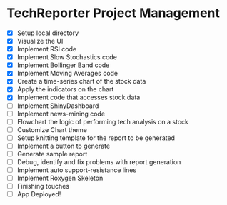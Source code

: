 # TechReporter Project Management

- [x] Setup local directory
- [x] Visualize the UI
- [x] Implement RSI code
- [x] Implement Slow Stochastics code
- [x] Implement Bollinger Band code
- [x] Implement Moving Averages code
- [x] Create a time-series chart of the stock data
- [x] Apply the indicators on the chart
- [x] Implement code that accesses stock data
- [ ] Implement ShinyDashboard
- [ ] Implement news-mining code
- [ ] Flowchart the logic of performing tech analysis on a stock
- [ ] Customize Chart theme
- [ ] Setup knitting template for the report to be generated
- [ ] Implement a button to generate
- [ ] Generate sample report
- [ ] Debug, identify and fix problems with report generation
- [ ] Implement auto support-resistance lines
- [ ] Implement Roxygen Skeleton
- [ ] Finishing touches
- [ ] App Deployed!
